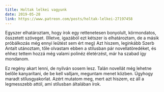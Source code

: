 ```yaml
---
title: Holtak lelkei vagyunk
date: 2019-05-28
link: https://www.patreon.com/posts/holtak-lelkei-27197458
---
```

Egyszer elhatároztam, hogy írok egy rettenetesen bonyolult, körmondatos, összetett szöveget. (Illetve, igazából ezt kétszer is elhatároztam, de a másik próbálkozás még ennyi leütést sem ért meg) Azt hiszem, leginkább Szerb Antalt utánoztam, tőle olvastam ebben a stílusban pár novellatöredéket, és ehhez tettem hozzá még valami polinéz életérzést, már ha szabad így mondanom. 

Ez regény akart lenni, de nyilván sosem lesz. Talán novellát még lehetne belőle kanyarítani, de be kell valljam, meguntam menet közben. Úgyhogy maradt stílusgyakorlat. Azért mutatom meg, mert azt hiszem, ez áll a legmesszebb attól, ami stílusban általában írok. 
